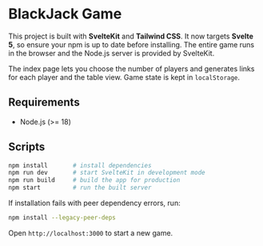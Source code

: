 # BlackJack Game

This project is built with **SvelteKit** and **Tailwind CSS**. It now targets **Svelte 5**, so ensure your npm is up to date before installing. The entire game runs in the browser and the Node.js server is provided by SvelteKit.

The index page lets you choose the number of players and generates links for each player and the table view. Game state is kept in `localStorage`.

## Requirements

- Node.js (>= 18)

## Scripts

```bash
npm install       # install dependencies
npm run dev       # start SvelteKit in development mode
npm run build     # build the app for production
npm start         # run the built server
```

If installation fails with peer dependency errors, run:
```bash
npm install --legacy-peer-deps
```

Open `http://localhost:3000` to start a new game.
